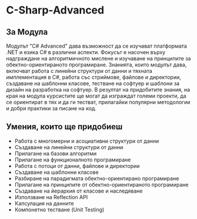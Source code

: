 # C-Sharp-Advanced
## За Модула
Модулът "C# Advanced" дава възможност да се изучават платформата .NET и езика C# в различни аспекти. Фокусът е насочен върху надграждане на алгоритмичното мислене и изучаване на принципите за обектно-ориентираното програмиране. Знанията, които модулът дава, включват работа с линейни структури от данни и тяхната имплементация в C#, работа със стриймове, файлове и директории, създаване на шаблонни класове, тестване на софтуер и шаблони за дизайн на разработка на софтуер. В резултат на придобитите знания, на края на модула курсистите ще могат да изграждат големи проекти, да се ориентират в тях и да ги тестват, прилагайки популярни методологии и добри практики за писане на код.
## Умения, които ще придобиеш
- Работа с многомерни и асоциативни структури от данни
- Създаване на линейни структури от данни
- Прилагане на базови алгоритми
- Прилагане на функционалното програмиране
- Работа с потоци от данни, файлове и директории
- Създаване на шаблонни класове
- Разбиране на парадигмата обектно-ориентирано програмиране
- Прилагане на принципите от обектно-ориентираното програмиране
- Създаване на йерархия от класове и наследяване
- Използване на Reflection API
- Капсулация на данните
- Компонетно тестване (Unit Testing)
